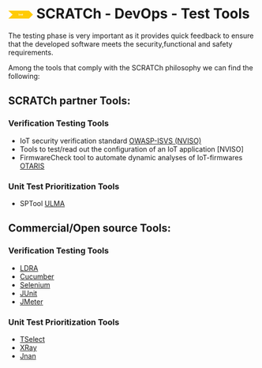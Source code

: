 # <img src="../../images/test.png" alt ='test'  width="10%" > SCRATCh - DevOps - Test Tools

The testing phase is very important as it provides quick feedback to ensure that the developed software meets the security,functional and safety requirements.

Among the tools that comply with the SCRATCh philosophy we can find the following:


## **SCRATCh partner Tools**:

### Verification Testing Tools
* IoT security verification standard [OWASP-ISVS (NVISO)]
* Tools to test/read out the configuration of an IoT application [NVISO]
* FirmwareCheck tool to automate dynamic analyses of IoT-firmwares [OTARIS]

### Unit Test Prioritization Tools
* SPTool [ULMA]


## **Commercial/Open source Tools**:

### Verification Testing Tools
* [LDRA]
* [Cucumber]
* [Selenium]
* [JUnit]
* [JMeter]

### Unit Test Prioritization Tools
* [TSelect]
* [XRay]
* [Jnan]

[Otaris]: ./OTARIS/README.md
[OWASP-ISVS (NVISO)]:./NVISO/README-ISVS.md
[Testing tools (NVISO)]:./NVISO/README-Tools.md
[ULMA]: ./ULMA/README.md
[LDRA]: https://ldra.com/
[TSelect]: https://software.intel.com/content/www/us/en/develop/documentation/cpp-compiler-developer-guide-and-reference/top/optimization-and-programming-guide/tools/pgo-tools/test-prioritization-tool.html  
[XRay]: https://marketplace.atlassian.com/apps/1211769/xray-test-management-for-jira
[Jnan]: https://github.com/Nandita-93/Test-Prioritization-Tool
[Cucumber]: https://cucumber.io/
[Selenium]: https://www.selenium.dev/
[JUnit]: https://junit.org/
[JMeter]: https://jmeter.apache.org/
